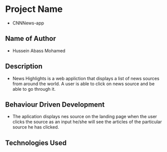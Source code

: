 # Project Name
- CNNNews-app
## Name of Author
- Hussein Abass Mohamed
## Description
- News Highlights is a web appliction that displays a list of news sources from around the world. A user is able to click on news source and be able to go through it.
## Behaviour Driven Development
- The aplication displays nes source on the landing page when the user clicks the source as an input he/she will see the articles of the particular source he has clicked.
## Technologies Used